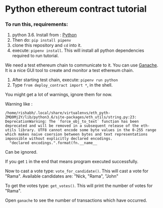 # Python ethereum contract tutorial

### To run this, requirements:

1. python 3.6. Install from : [Python](https://www.python.org/downloads/)
2. Then do: `pip install pipenv`
3. clone this repository and `cd` into it.
4. execute: `pipenv install`. This will install all python dependencies required to run tutorial.

We need a test ethereum chain to communicate to it.
You can use [Ganache](http://truffleframework.com/ganache/). It is a nice GUI tool to create and monitor a test ethereum chain.

1. After starting test chain, execute: `pipenv run python`
2. Type `from deploy_contract import *`, in the shell.

You might get a lot of warnings, ignore them for now.

Warning like : 
```
/home/rishabh/.local/share/virtualenvs/eth_pyth-ZMQ0Mj2Y/lib/python3.6/site-packages/eth_utils/string.py:23: DeprecationWarning: The `force_obj_to_text` function has been deprecated and will be removed in a subsequent release of the eth-utils library. UTF8 cannot encode some byte values in the 0-255 range which makes naive coersion between bytes and text representations impossible without explicitly declared encodings.
  "declared encodings.".format(fn.__name__
```
Can be ignored.

If you get `1` in the end that means program executed successfully.

Now to cast a vote type: `vote_for_candidate()`. This will cast a vote for "Rama". Available candidates are: "Nick, "Rama", "John"

To get the votes type: `get_votes()`. This will print the number of votes for "Rama".

Open `ganache` to see the number of transactions which have occurred.

